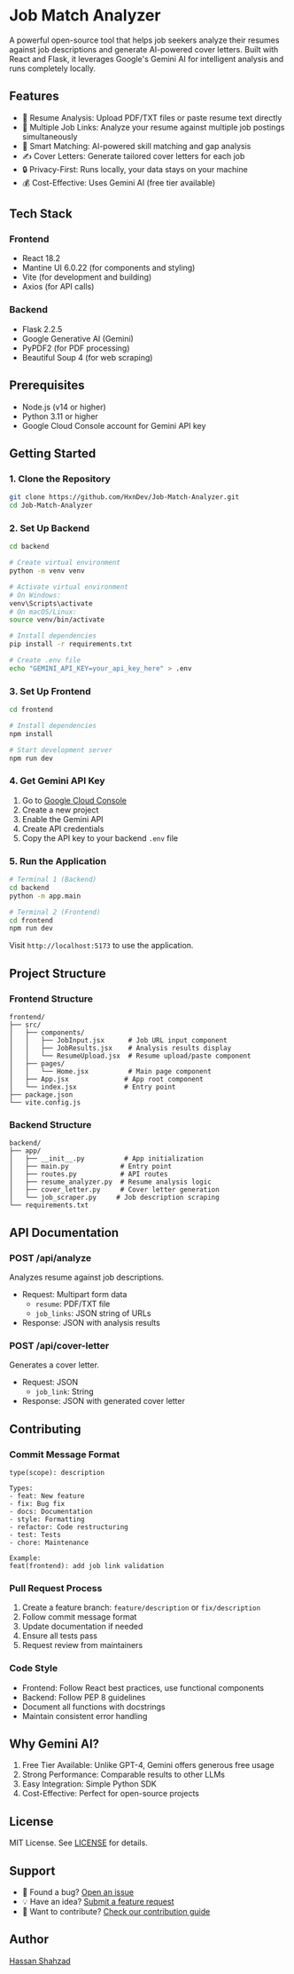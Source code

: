 # Job Match Analyzer

A powerful open-source tool that helps job seekers analyze their resumes against job descriptions and generate AI-powered cover letters. Built with React and Flask, it leverages Google's Gemini AI for intelligent analysis and runs completely locally.

## Features
- 📄 Resume Analysis: Upload PDF/TXT files or paste resume text directly
- 🔗 Multiple Job Links: Analyze your resume against multiple job postings simultaneously
- 🎯 Smart Matching: AI-powered skill matching and gap analysis
- ✍️ Cover Letters: Generate tailored cover letters for each job
- 🔒 Privacy-First: Runs locally, your data stays on your machine
- 💰 Cost-Effective: Uses Gemini AI (free tier available)

## Tech Stack
### Frontend
- React 18.2
- Mantine UI 6.0.22 (for components and styling)
- Vite (for development and building)
- Axios (for API calls)

### Backend
- Flask 2.2.5
- Google Generative AI (Gemini)
- PyPDF2 (for PDF processing)
- Beautiful Soup 4 (for web scraping)

## Prerequisites
- Node.js (v14 or higher)
- Python 3.11 or higher
- Google Cloud Console account for Gemini API key

## Getting Started

### 1. Clone the Repository
```bash
git clone https://github.com/HxnDev/Job-Match-Analyzer.git
cd Job-Match-Analyzer
```

### 2. Set Up Backend
```bash
cd backend

# Create virtual environment
python -m venv venv

# Activate virtual environment
# On Windows:
venv\Scripts\activate
# On macOS/Linux:
source venv/bin/activate

# Install dependencies
pip install -r requirements.txt

# Create .env file
echo "GEMINI_API_KEY=your_api_key_here" > .env
```

### 3. Set Up Frontend
```bash
cd frontend

# Install dependencies
npm install

# Start development server
npm run dev
```

### 4. Get Gemini API Key
1. Go to [Google Cloud Console](https://console.cloud.google.com)
2. Create a new project
3. Enable the Gemini API
4. Create API credentials
5. Copy the API key to your backend `.env` file

### 5. Run the Application
```bash
# Terminal 1 (Backend)
cd backend
python -m app.main

# Terminal 2 (Frontend)
cd frontend
npm run dev
```

Visit `http://localhost:5173` to use the application.

## Project Structure

### Frontend Structure
```
frontend/
├── src/
│   ├── components/
│   │   ├── JobInput.jsx      # Job URL input component
│   │   ├── JobResults.jsx    # Analysis results display
│   │   └── ResumeUpload.jsx  # Resume upload/paste component
│   ├── pages/
│   │   └── Home.jsx          # Main page component
│   ├── App.jsx              # App root component
│   └── index.jsx            # Entry point
├── package.json
└── vite.config.js
```

### Backend Structure
```
backend/
├── app/
│   ├── __init__.py          # App initialization
│   ├── main.py             # Entry point
│   ├── routes.py           # API routes
│   ├── resume_analyzer.py  # Resume analysis logic
│   ├── cover_letter.py     # Cover letter generation
│   └── job_scraper.py     # Job description scraping
└── requirements.txt
```

## API Documentation

### POST /api/analyze
Analyzes resume against job descriptions.
- Request: Multipart form data
  - `resume`: PDF/TXT file
  - `job_links`: JSON string of URLs
- Response: JSON with analysis results

### POST /api/cover-letter
Generates a cover letter.
- Request: JSON
  - `job_link`: String
- Response: JSON with generated cover letter

## Contributing

### Commit Message Format
```
type(scope): description

Types:
- feat: New feature
- fix: Bug fix
- docs: Documentation
- style: Formatting
- refactor: Code restructuring
- test: Tests
- chore: Maintenance

Example:
feat(frontend): add job link validation
```

### Pull Request Process
1. Create a feature branch: `feature/description` or `fix/description`
2. Follow commit message format
3. Update documentation if needed
4. Ensure all tests pass
5. Request review from maintainers

### Code Style
- Frontend: Follow React best practices, use functional components
- Backend: Follow PEP 8 guidelines
- Document all functions with docstrings
- Maintain consistent error handling

## Why Gemini AI?
1. Free Tier Available: Unlike GPT-4, Gemini offers generous free usage
2. Strong Performance: Comparable results to other LLMs
3. Easy Integration: Simple Python SDK
4. Cost-Effective: Perfect for open-source projects

## License
MIT License. See [LICENSE](LICENSE) for details.

## Support
- 🐛 Found a bug? [Open an issue](https://github.com/HxnDev/Job-Match-Analyzer/issues)
- 💡 Have an idea? [Submit a feature request](https://github.com/HxnDev/Job-Match-Analyzer/issues)
- 🤝 Want to contribute? [Check our contribution guide](#contributing)

## Author
[Hassan Shahzad](https://github.com/HxnDev)
